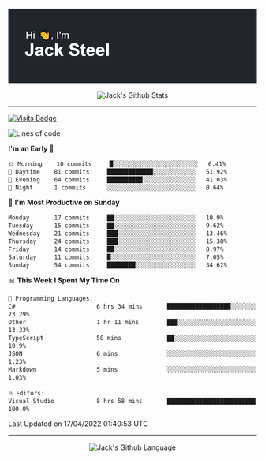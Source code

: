<p align="center">
  <img align="center" src="https://github.com/JackSteel97/JackSteel97/blob/main/header.png?raw=true" alt="Hi, I'm Jack Steel" /> 
 </p>
<p align="center">
 <img align="center" src="https://github-readme-stats.vercel.app/api?username=jacksteel97&show_icons=true&count_private=true&theme=dracula" alt="Jack's Github Stats" /> 
</p>

<hr/>

[![Visits Badge](https://badges.pufler.dev/visits/JackSteel97/JackSteel97?color=blue&label=Profile%20Visits)](https://github.com/JackSteel97)
<!--START_SECTION:waka-->
![Lines of code](https://img.shields.io/badge/From%20Hello%20World%20I%27ve%20Written-935%20Thousand%20lines%20of%20code-blue)

**I'm an Early 🐤** 

```text
🌞 Morning    10 commits     █░░░░░░░░░░░░░░░░░░░░░░░░   6.41% 
🌆 Daytime    81 commits     █████████████░░░░░░░░░░░░   51.92% 
🌃 Evening    64 commits     ██████████░░░░░░░░░░░░░░░   41.03% 
🌙 Night      1 commits      ░░░░░░░░░░░░░░░░░░░░░░░░░   0.64%

```
📅 **I'm Most Productive on Sunday** 

```text
Monday       17 commits     ██░░░░░░░░░░░░░░░░░░░░░░░   10.9% 
Tuesday      15 commits     ██░░░░░░░░░░░░░░░░░░░░░░░   9.62% 
Wednesday    21 commits     ███░░░░░░░░░░░░░░░░░░░░░░   13.46% 
Thursday     24 commits     ███░░░░░░░░░░░░░░░░░░░░░░   15.38% 
Friday       14 commits     ██░░░░░░░░░░░░░░░░░░░░░░░   8.97% 
Saturday     11 commits     █░░░░░░░░░░░░░░░░░░░░░░░░   7.05% 
Sunday       54 commits     ████████░░░░░░░░░░░░░░░░░   34.62%

```


📊 **This Week I Spent My Time On** 

```text
💬 Programming Languages: 
C#                       6 hrs 34 mins       ██████████████████░░░░░░░   73.29% 
Other                    1 hr 11 mins        ███░░░░░░░░░░░░░░░░░░░░░░   13.33% 
TypeScript               58 mins             ██░░░░░░░░░░░░░░░░░░░░░░░   10.9% 
JSON                     6 mins              ░░░░░░░░░░░░░░░░░░░░░░░░░   1.23% 
Markdown                 5 mins              ░░░░░░░░░░░░░░░░░░░░░░░░░   1.03%

🔥 Editors: 
Visual Studio            8 hrs 58 mins       █████████████████████████   100.0%

```


 Last Updated on 17/04/2022 01:40:53 UTC
<!--END_SECTION:waka-->

<hr/>

<p align="center">
    <img align="center" src="https://github-readme-stats.vercel.app/api/top-langs/?username=jacksteel97&langs_count=10&layout=compact&theme=dracula" alt="Jack's Github Language" /> 
</p>
